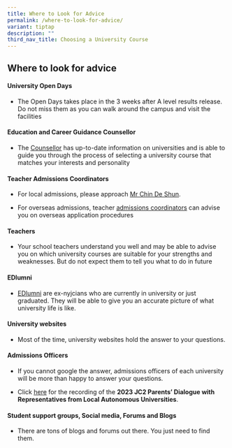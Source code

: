 ```yaml
---
title: Where to Look for Advice
permalink: /where-to-look-for-advice/
variant: tiptap
description: ""
third_nav_title: Choosing a University Course
---
```

<h2>Where to look for advice</h2>
<h4>University Open Days</h4>
<ul>
<li>
<p>The Open Days takes place in the 3 weeks after A level results release.
Do not miss them as you can walk around the campus and visit the facilities</p>
</li>
</ul>
<h4>Education and Career Guidance Counsellor</h4>
<ul>
<li>
<p>The <a href="https://www.nyjcecg.com/career-counselling" class="wixui-rich-text__text" rel="noopener noreferrer nofollow" target="_self"><u>Counsellor</u></a> has
up-to-date information on universities and is able to guide you through
the process of selecting a university course that matches your interests
and personality</p>
</li>
</ul>
<h4>Teacher Admissions Coordinators</h4>
<ul>
<li>
<p>For local admissions, please approach <a href="mailto:chin_de_shun@moe.edu.sg" class="wixui-rich-text__text" rel="noopener noreferrer nofollow" target="_self"><u>Mr Chin De Shun</u></a>.</p>
</li>
<li>
<p>For overseas admissions, teacher <a href="https://www.nyjcecg.com/overseas-education" class="wixui-rich-text__text" rel="noopener noreferrer nofollow" target="_self"><u>admissions coordinators</u></a> can
advise you on overseas application procedures</p>
</li>
</ul>
<h4>Teachers</h4>
<ul>
<li>
<p>Your school teachers understand you well and may be able to advise you
on which university courses are suitable for your strengths and weaknesses.
But do not expect them to tell you what to do in future</p>
</li>
</ul>
<h4>EDlumni</h4>
<ul>
<li>
<p><a href="https://www.nyjcecg.com/" class="wixui-rich-text__text" rel="noopener noreferrer nofollow" target="_self"><u>EDlumni</u></a> are ex-nyjcians who are
currently in university or just graduated. They will be able to give you
an accurate picture of what university life is like.</p>
</li>
</ul>
<h4>University websites</h4>
<ul>
<li>
<p>Most of the time, university websites hold the answer to your questions.</p>
</li>
</ul>
<h4>Admissions Officers</h4>
<ul>
<li>
<p>If you cannot google the answer, admissions officers of each university
will be more than happy to answer your questions.</p>
</li>
<li>
<p>Click <a href="https://drive.google.com/file/d/1N5-thZr4HRpuTFuvp80hTI7NZafsCT_C/view?usp=share_link" class="wixui-rich-text__text" rel="noreferrer noopener" target="_blank"><u>here</u></a> for
the recording of the&nbsp;<strong>2023 JC2 Parents’ Dialogue with Representatives from Local Autonomous Universities</strong>.</p>
</li>
</ul>
<h4>Student support groups, Social media, Forums and Blogs</h4>
<ul>
<li>
<p>​There are tons of blogs and forums out there. You just need to find them.</p>
</li>
</ul>
<p></p>